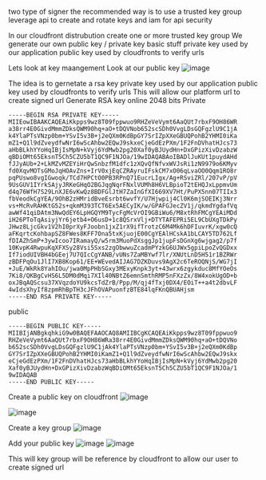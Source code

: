 two type of signer 
the recommended way is to use a trusted key group
  leverage api to create and rotate keys and iam for api security 

In our cloudfront distrubution create one or more trusted key group 
We generate our own public key / private key
  basic stuff
    private key used by our application
    public key used by cloudfronts to verify urls 

Lets look at key maangement 
Look at our public key 
![image](https://github.com/VietTheBarbarian/AWS-Security-Stuff/assets/56415307/9234a6ef-8c2b-40b9-a5b5-fe5280e838e2)

The idea is to gernetate a rsa key 
    private key used by our application
    public key used by cloudfronts to verify urls 
    This will allow our platform url to create signed url 
  Generate RSA key online 2048 bits
  Private
```
-----BEGIN RSA PRIVATE KEY-----
MIIEowIBAAKCAQEAiKkpps9wz8T09fppwuo9RHZeVeVymt6AaQUt7rbxF9OH86WR
a38rr4E0GivdMmmZDksQWM90hq+aO+tDQVNob652scSDh0VvgLDsGQFgzlU9C1jA
k4YlaPTsVNzp0bm+YSvI5v3B+j2eQXm0KdBpGY7SrIZpXXeGBUQPohB2YHMI0iKa
mZ1+Q1l9dZveydfwNrI6wScAhbw2EQwJ9skxeCjeGdEzPXm/1F2FnDVhatHJcs73
aHbBLkhYYoHqIBjIsMpN+kVyj6YdMwb2pg20Xaf0yBJUydHn+DxGPizXivDzabzW
qBDiOMt65EksnT5Ch5CZU5bT1QC9F1NJOa/19wIDAQABAoIBADlJuKUt1puydAHd
fJJyAUb+2+LkMZvMZEYiHrQwSnbzfM1dfc1zXQvQfNfvxWVJsRi1zN9979o6KMyv
fd0XqvMOTsGMoJqHOAvZns+IrV0xjEqCZRAyruIFskCM7xO06qLvaOO0Qqm1RO8r
pqPUswo8vgIGwoqk/TCd7HPCtO0PB3RPnQ71EucrLIgx/Ag+RSviZRl/207vP/pV
9UsGUV1IYrkSAjyJRKeGHqO2BGJqgNqrFNxlVUMh8H6VLBpioT2tEHQJxLppmvUm
d4q76WfH7S29LnXJE6vKwQz8BDFGlJtH7ZaInGfXI669XV7Ht/PuPX5nn07TIIx3
fbVeodkCgYEA/9OhB2zHMridBveEsrbt6wvfY/U7Hjwpij4Cl0K6mjSOEIKj3Nrr
vs+McRvRAHKtG52s+qkmM393TCT6Ex5AECyIK/w/GPAFGJecZV1j/qkmdYgdafVq
awWf41qiDAtm3NwQdEY6LpHGQYM9TycFgMcVrOI9GBiWu6/M8xtRhFMCgYEAiMDd
iH26PToTqAsiyjYr6jetb4+O6usD+1c8QSrxVlj+DTYTAFEPRi5EL9CbUXgTDkPy
JHwz8LjcGkv1V2hI0prXyFJoobn1jxZ1rX9ifTrotzC6M4Mk6hDFIuvrK/xgw0cQ
aFKqrtcKohbapSZ8FWes8KFF7Ona5txKjuojE00CgYEAlHCskA1bLCAY5TD762Lf
fDIAZhSmP+3ywIcoo7IRamayQ/w5rm3MuoPdXsggJp1jupFsDGnXg6wjgag2/p7f
10KvpK4RwpuKqXFXSy28Vsi5Sxs2zgObwwuZcadmPYzkG6UJWx5gpiLpoZvQGDxx
If7iodUIVBH4bGEej7U7QIcCgYANB/vUNs7ZaMBYwf7lr/XNUtLnD5H51r1BZRWr
zBDFPqOu1JlI7XB8Kop61/EE+WEvedAIJAG7DZKDuvs9AgX2c6TeROQNjS/WG7jI
+JuE/WkRk8YahIOu/jwa0MpPHbSGxy3MExyKnpk3yt+43wrx6zgykduc8MfYOeOs
7Ki8/QKBgCvHS6L5DM0dMqi7XIl40NBtZ6emnSmthRMP5nFXzZx/8W4xokUgOD+b
oxJBqAQScsu37XVqzdoYU9kcsTdZrB/Ppp/M/qj4fTxj0DX4/EOiT++a4t2dbvLF
4wIdsXhyIf8zpmRhBpTH3cJFhOVAPuonfzBTE84lqFKnQBUAHjsm
-----END RSA PRIVATE KEY-----
```

public 
```
-----BEGIN PUBLIC KEY-----
MIIBIjANBgkqhkiG9w0BAQEFAAOCAQ8AMIIBCgKCAQEAiKkpps9wz8T09fppwuo9
RHZeVeVymt6AaQUt7rbxF9OH86WRa38rr4E0GivdMmmZDksQWM90hq+aO+tDQVNo
b652scSDh0VvgLDsGQFgzlU9C1jAk4YlaPTsVNzp0bm+YSvI5v3B+j2eQXm0KdBp
GY7SrIZpXXeGBUQPohB2YHMI0iKamZ1+Q1l9dZveydfwNrI6wScAhbw2EQwJ9skx
eCjeGdEzPXm/1F2FnDVhatHJcs73aHbBLkhYYoHqIBjIsMpN+kVyj6YdMwb2pg20
Xaf0yBJUydHn+DxGPizXivDzabzWqBDiOMt65EksnT5Ch5CZU5bT1QC9F1NJOa/1
9wIDAQAB
-----END PUBLIC KEY-----
```

Create a public key on cloudfront
![image](https://github.com/VietTheBarbarian/AWS-Security-Stuff/assets/56415307/aa6199ad-d204-4f3e-808b-d29e4271d5a6)

![image](https://github.com/VietTheBarbarian/AWS-Security-Stuff/assets/56415307/3fa6177d-abec-48d2-a3fb-86f958f4ca84)

Create a key group 
![image](https://github.com/VietTheBarbarian/AWS-Security-Stuff/assets/56415307/9dac3850-1c61-44b4-b242-b832a6b60640)

Add your public key
![image](https://github.com/VietTheBarbarian/AWS-Security-Stuff/assets/56415307/45c89325-7dbf-4fef-b475-bba474d95e4c)
![image](https://github.com/VietTheBarbarian/AWS-Security-Stuff/assets/56415307/6a12239b-e43b-48ab-9b38-87aaf14538aa)

This will key group will be reference by cloudfront to allow our user to create signed url
